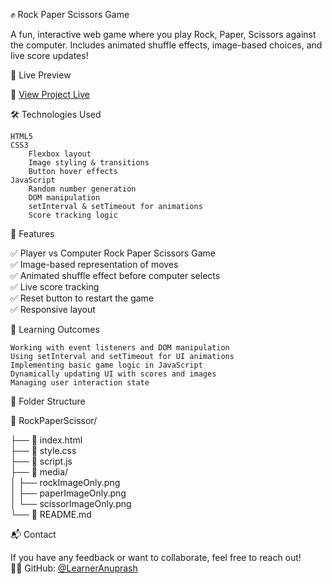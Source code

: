 ✊ Rock Paper Scissors Game

A fun, interactive web game where you play Rock, Paper, Scissors against the computer. Includes animated shuffle effects, image-based choices, and live score updates!

🚀 Live Preview

🔗 [View Project Live](https://learneranuprash.github.io/RockPaperScissor/)

🛠️ Technologies Used

    HTML5
    CSS3
        Flexbox layout
        Image styling & transitions
        Button hover effects
    JavaScript
        Random number generation
        DOM manipulation
        setInterval & setTimeout for animations
        Score tracking logic

🎯 Features

✅ Player vs Computer Rock Paper Scissors Game  
✅ Image-based representation of moves  
✅ Animated shuffle effect before computer selects  
✅ Live score tracking  
✅ Reset button to restart the game  
✅ Responsive layout  

🧠 Learning Outcomes

    Working with event listeners and DOM manipulation
    Using setInterval and setTimeout for UI animations
    Implementing basic game logic in JavaScript
    Dynamically updating UI with scores and images
    Managing user interaction state

📁 Folder Structure

📂 RockPaperScissor/

├── 📄 index.html  
├── 📄 style.css  
├── 📄 script.js  
├── 📁 media/  
│   ├── rockImageOnly.png  
│   ├── paperImageOnly.png  
│   └── scissorImageOnly.png  
└── 📄 README.md  

📬 Contact

If you have any feedback or want to collaborate, feel free to reach out!  
👨‍💻 GitHub: [@LearnerAnuprash](https://github.com/LearnerAnuprash)

